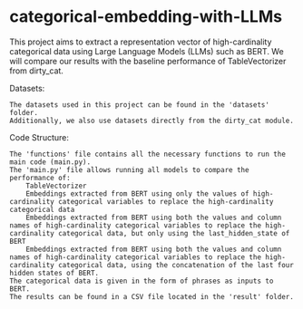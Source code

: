 # categorical-embedding-with-LLMs

This project aims to extract a representation vector of high-cardinality categorical data using Large Language Models (LLMs) such as BERT. We will compare our results with the baseline performance of TableVectorizer from dirty_cat.

Datasets:

    The datasets used in this project can be found in the 'datasets' folder.
    Additionally, we also use datasets directly from the dirty_cat module.

Code Structure:

    The 'functions' file contains all the necessary functions to run the main code (main.py).
    The 'main.py' file allows running all models to compare the performance of:
        TableVectorizer
        Embeddings extracted from BERT using only the values of high-cardinality categorical variables to replace the high-cardinality categorical data
        Embeddings extracted from BERT using both the values and column names of high-cardinality categorical variables to replace the high-cardinality categorical data, but only using the last_hidden_state of BERT
        Embeddings extracted from BERT using both the values and column names of high-cardinality categorical variables to replace the high-cardinality categorical data, using the concatenation of the last four hidden states of BERT.
    The categorical data is given in the form of phrases as inputs to BERT.
    The results can be found in a CSV file located in the 'result' folder.
